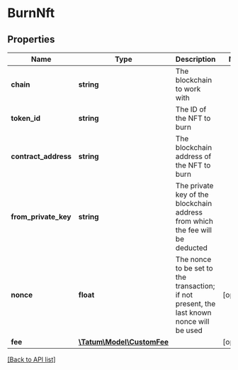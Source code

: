 # BurnNft

## Properties

Name | Type | Description | Notes
------------ | ------------- | ------------- | -------------
**chain** | **string** | The blockchain to work with |
**token_id** | **string** | The ID of the NFT to burn |
**contract_address** | **string** | The blockchain address of the NFT to burn |
**from_private_key** | **string** | The private key of the blockchain address from which the fee will be deducted |
**nonce** | **float** | The nonce to be set to the transaction; if not present, the last known nonce will be used | [optional]
**fee** | [**\Tatum\Model\CustomFee**](CustomFee.md) |  | [optional]

[[Back to API list]](../../README.md#api-endpoints)
